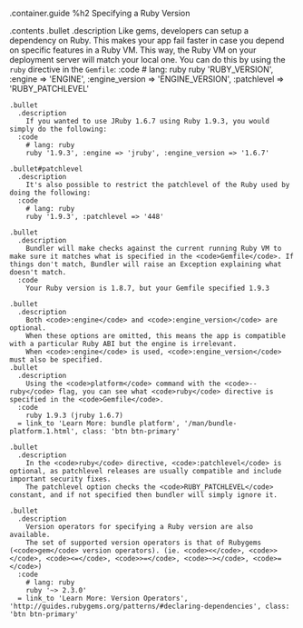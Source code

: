 .container.guide
  %h2 Specifying a Ruby Version

  .contents
    .bullet
      .description
        Like gems, developers can setup a dependency on Ruby.
        This makes your app fail faster in case you depend on specific features in a Ruby VM.
        This way, the Ruby VM on your deployment server will match your local one. You can do this by using the <code>ruby</code> directive in the <code>Gemfile</code>:
      :code
        # lang: ruby
        ruby 'RUBY_VERSION', :engine => 'ENGINE', :engine_version => 'ENGINE_VERSION',
          :patchlevel => 'RUBY_PATCHLEVEL'

    .bullet
      .description
        If you wanted to use JRuby 1.6.7 using Ruby 1.9.3, you would simply do the following:
      :code
        # lang: ruby
        ruby '1.9.3', :engine => 'jruby', :engine_version => '1.6.7'

    .bullet#patchlevel
      .description
        It's also possible to restrict the patchlevel of the Ruby used by doing the following:
      :code
        # lang: ruby
        ruby '1.9.3', :patchlevel => '448'

    .bullet
      .description
        Bundler will make checks against the current running Ruby VM to make sure it matches what is specified in the <code>Gemfile</code>. If things don't match, Bundler will raise an Exception explaining what doesn't match.
      :code
        Your Ruby version is 1.8.7, but your Gemfile specified 1.9.3

    .bullet
      .description
        Both <code>:engine</code> and <code>:engine_version</code> are optional.
        When these options are omitted, this means the app is compatible with a particular Ruby ABI but the engine is irrelevant.
        When <code>:engine</code> is used, <code>:engine_version</code> must also be specified.
    .bullet
      .description
        Using the <code>platform</code> command with the <code>--ruby</code> flag, you can see what <code>ruby</code> directive is specified in the <code>Gemfile</code>.
      :code
        ruby 1.9.3 (jruby 1.6.7)
      = link_to 'Learn More: bundle platform', '/man/bundle-platform.1.html', class: 'btn btn-primary'

    .bullet
      .description
        In the <code>ruby</code> directive, <code>:patchlevel</code> is optional, as patchlevel releases are usually compatible and include important security fixes.
        The patchlevel option checks the <code>RUBY_PATCHLEVEL</code> constant, and if not specified then bundler will simply ignore it.

    .bullet
      .description
        Version operators for specifying a Ruby version are also available.
        The set of supported version operators is that of Rubygems (<code>gem</code> version operators). (ie. <code><</code>, <code>></code>, <code><=</code>, <code>>=</code>, <code>~></code>, <code>=</code>)
      :code
        # lang: ruby
        ruby '~> 2.3.0'
      = link_to 'Learn More: Version Operators', 'http://guides.rubygems.org/patterns/#declaring-dependencies', class: 'btn btn-primary'
